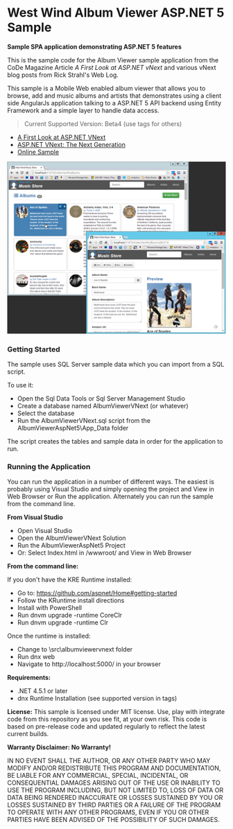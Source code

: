 # West Wind Album Viewer ASP.NET 5 Sample
**Sample SPA application demonstrating ASP.NET 5 features**

This is the sample code for the Album Viewer sample application from the 
CoDe Magazine Article *A First Look at ASP.NET vNext* and various vNext blog
posts from Rick Strahl's Web Log.

This sample is a Mobile Web enabled album viewer that allows you to browse, add and music albums and artists that demonstrates using a client side AngularJs application talking to a ASP.NET 5 API backend using Entity Framework and a simple layer to handle data access. 

> Current Supported Version: Beta4 (use tags for others)

* [A First Look at ASP.NET VNext](http://www.codemag.com/Article/1501081)
* [ASP.NET VNext: The Next Generation](http://www.codemag.com/Article/1501061)
* [Online Sample](http://samples.west-wind.com/albumviewer/index.html)

![](AlbumViewer.png)

### Getting Started ###
The sample uses SQL Server sample data which you can import from a SQL script.

To use it:

* Open the Sql Data Tools or Sql Server Management Studio
* Create a database named AlbumViewerVNext (or whatever)
* Select the database
* Run the AlbumViewerVNext.sql script from the AlbumViewerAspNet5\App_Data folder

The script creates the tables and sample data in order for the application to run.

### Running the Application ###
You can run the application in a number of different ways. The easiest is probably
using Visual Studio and simply opening the project and View in Web Browser or Run
the application. Alternately you can run the sample from the command line.

**From Visual Studio**
* Open Visual Studio
* Open the AlbumViewerVNext Solution
* Run the AlbumViewerAspNet5 Project
* Or: Select Index.html in /wwwroot/ and View in Web Browser


**From the command line:**

If you don't have the KRE Runtime installed:

* Go to: https://github.com/aspnet/Home#getting-started
* Follow the KRuntime install directions
* Install with PowerShell
* Run dnvm upgrade -runtime CoreClr 
* Run dnvm upgrade -runtime Clr

Once the runtime is installed:

* Change to <install>\src\albumviewervnext folder
* Run dnx web
* Navigate to http://localhost:5000/ in your browser

**Requirements:**
* .NET 4.5.1 or later
* dnx Runtime Installation  (see supported version in tags)

**License:**
This sample is licensed under MIT license. Use, play with integrate code from
this repository as you see fit, at your own risk. This code is based on pre-release
code and updated regularly to reflect the latest current builds.

**Warranty Disclaimer: No Warranty!**

IN NO EVENT SHALL THE AUTHOR, OR ANY OTHER PARTY WHO MAY MODIFY AND/OR REDISTRIBUTE 
THIS PROGRAM AND DOCUMENTATION, BE LIABLE FOR ANY COMMERCIAL, SPECIAL, INCIDENTAL, OR 
CONSEQUENTIAL DAMAGES ARISING OUT OF THE USE OR INABILITY TO USE THE PROGRAM INCLUDING, 
BUT NOT LIMITED TO, LOSS OF DATA OR DATA BEING RENDERED INACCURATE OR LOSSES SUSTAINED 
BY YOU OR LOSSES SUSTAINED BY THIRD PARTIES OR A FAILURE OF THE PROGRAM TO OPERATE WITH 
ANY OTHER PROGRAMS, EVEN IF YOU OR OTHER PARTIES HAVE BEEN ADVISED OF THE POSSIBILITY 
OF SUCH DAMAGES.
